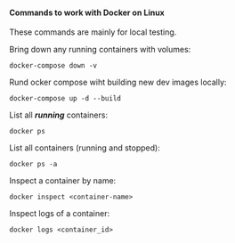 #### Commands to work with Docker on Linux

These commands are mainly for local testing.

Bring down any running containers with volumes:

```
docker-compose down -v
```

Rund ocker compose wiht building new dev images locally:

```
docker-compose up -d --build
```

List all ***running*** containers:

```
docker ps
```

List all containers (running and stopped):

```
docker ps -a
```

Inspect a container by name:

```
docker inspect <container-name>
``` 

Inspect logs of a container:

```
docker logs <container_id>
```